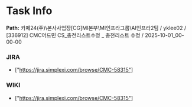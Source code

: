 # Task Info

**Path:** 카페24(주)\본사사업장\[CG]MI본부\MI인프라그룹\AI인프라2팀 / yklee02 / [336912] CMC어드민 CS_충전리스트수정 _ 충전리스트 수정 / 2025-10-01_00-00-00

### JIRA
- ["https://jira.simplexi.com/browse/CMC-58315"]

### WIKI
- ["https://jira.simplexi.com/browse/CMC-58315"]

